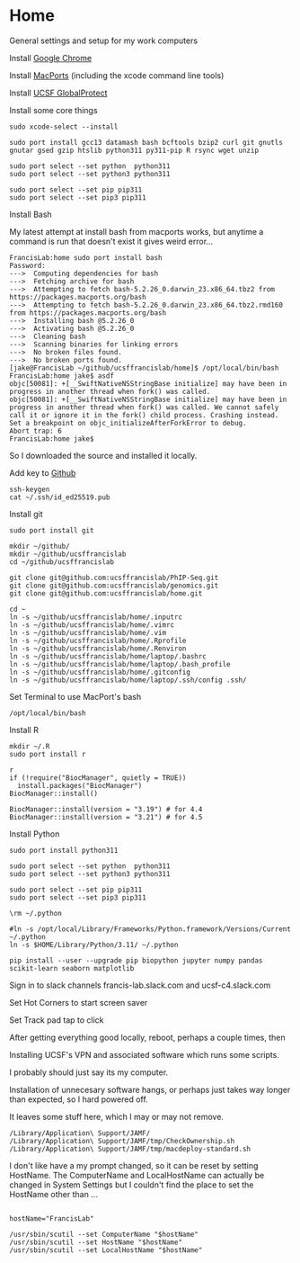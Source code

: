 
#	Home

General settings and setup for my work computers


Install [Google Chrome](https://www.google.com/chrome/)

Install [MacPorts](https://www.macports.org/) (including the xcode command line tools)

Install [UCSF GlobalProtect](https://software.ucsf.edu/content/vpn-virtual-private-network)


Install some core things
```
sudo xcode-select --install

sudo port install gcc13 datamash bash bcftools bzip2 curl git gnutls gnutar gsed gzip htslib python311 py311-pip R rsync wget unzip

sudo port select --set python  python311
sudo port select --set python3 python311

sudo port select --set pip pip311
sudo port select --set pip3 pip311
```


Install Bash

My latest attempt at install bash from macports works, but
anytime a command is run that doesn't exist it gives weird error...

```
FrancisLab:home sudo port install bash
Password:
--->  Computing dependencies for bash
--->  Fetching archive for bash
--->  Attempting to fetch bash-5.2.26_0.darwin_23.x86_64.tbz2 from https://packages.macports.org/bash
--->  Attempting to fetch bash-5.2.26_0.darwin_23.x86_64.tbz2.rmd160 from https://packages.macports.org/bash
--->  Installing bash @5.2.26_0
--->  Activating bash @5.2.26_0
--->  Cleaning bash
--->  Scanning binaries for linking errors
--->  No broken files found.
--->  No broken ports found.
[jake@FrancisLab ~/github/ucsffrancislab/home]$ /opt/local/bin/bash
FrancisLab:home jake$ asdf
objc[50081]: +[__SwiftNativeNSStringBase initialize] may have been in progress in another thread when fork() was called.
objc[50081]: +[__SwiftNativeNSStringBase initialize] may have been in progress in another thread when fork() was called. We cannot safely call it or ignore it in the fork() child process. Crashing instead. Set a breakpoint on objc_initializeAfterForkError to debug.
Abort trap: 6
FrancisLab:home jake$ 
```

So I downloaded the source and installed it locally.






Add key to [Github](https://github.com/settings/keys)

```
ssh-keygen 
cat ~/.ssh/id_ed25519.pub 
```


Install git

```
sudo port install git

mkdir ~/github/
mkdir ~/github/ucsffrancislab
cd ~/github/ucsffrancislab

git clone git@github.com:ucsffrancislab/PhIP-Seq.git
git clone git@github.com:ucsffrancislab/genomics.git
git clone git@github.com:ucsffrancislab/home.git

cd ~
ln -s ~/github/ucsffrancislab/home/.inputrc
ln -s ~/github/ucsffrancislab/home/.vimrc 
ln -s ~/github/ucsffrancislab/home/.vim
ln -s ~/github/ucsffrancislab/home/.Rprofile
ln -s ~/github/ucsffrancislab/home/.Renviron
ln -s ~/github/ucsffrancislab/home/laptop/.bashrc
ln -s ~/github/ucsffrancislab/home/laptop/.bash_profile 
ln -s ~/github/ucsffrancislab/home/.gitconfig 
ln -s ~/github/ucsffrancislab/home/laptop/.ssh/config .ssh/
```

Set Terminal to use MacPort's bash
```
/opt/local/bin/bash
```






Install R
```
mkdir ~/.R
sudo port install r

r
if (!require("BiocManager", quietly = TRUE))
  install.packages("BiocManager")
BiocManager::install()

BiocManager::install(version = "3.19") # for 4.4
BiocManager::install(version = "3.21") # for 4.5
```


Install Python
```
sudo port install python311

sudo port select --set python  python311
sudo port select --set python3 python311
    
sudo port select --set pip pip311
sudo port select --set pip3 pip311

\rm ~/.python

#ln -s /opt/local/Library/Frameworks/Python.framework/Versions/Current ~/.python
ln -s $HOME/Library/Python/3.11/ ~/.python

pip install --user --upgrade pip biopython jupyter numpy pandas scikit-learn seaborn matplotlib
```



Sign in to slack channels francis-lab.slack.com and ucsf-c4.slack.com



Set Hot Corners to start screen saver

Set Track pad tap to click















After getting everything good locally, reboot, perhaps a couple times, then 


Installing UCSF's VPN and associated software which runs some scripts.

I probably should just say its my computer.

Installation of unnecesary software hangs, or perhaps just takes way longer than expected, so I hard powered off.

It leaves some stuff here, which I may or may not remove.
```
/Library/Application\ Support/JAMF/
/Library/Application\ Support/JAMF/tmp/CheckOwnership.sh
/Library/Application\ Support/JAMF/tmp/macdeploy-standard.sh
```


I don't like have a my prompt changed, so it can be reset by setting HostName.
The ComputerName and LocalHostName can actually be changed in System Settings
but I couldn't find the place to set the HostName other than ...

```

hostName="FrancisLab"

/usr/sbin/scutil --set ComputerName "$hostName"
/usr/sbin/scutil --set HostName "$hostName"
/usr/sbin/scutil --set LocalHostName "$hostName"

```





